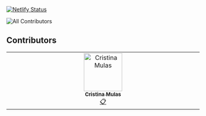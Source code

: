 [![Netlify Status](https://api.netlify.com/api/v1/badges/9d4654a4-3b5a-41f3-b5ed-c64a6a7f45f4/deploy-status)](https://app.netlify.com/sites/amazing-borg-b90f51/deploys)

![All Contributors](https://img.shields.io/github/all-contributors/data-umbrella/data-umbrella.github.io?color=ee8449&style=flat-square)


## Contributors

<!-- ALL-CONTRIBUTORS-LIST:START - Do not remove or modify this section -->
<!-- prettier-ignore-start -->
<!-- markdownlint-disable -->
<table>
  <tbody>
    <tr>
      <td align="center" valign="top" width="14.28%"><a href="https://www.cristinamulas.com"><img src="https://avatars.githubusercontent.com/u/43222117?v=4?s=100" width="100px;" alt="Cristina Mulas"/><br /><sub><b>Cristina Mulas</b></sub></a><br /><a href="#eventOrganizing-Cristinamulas" title="Event Organizing">📋</a></td>
    </tr>
  </tbody>
</table>

<!-- markdownlint-restore -->
<!-- prettier-ignore-end -->

<!-- ALL-CONTRIBUTORS-LIST:END -->


